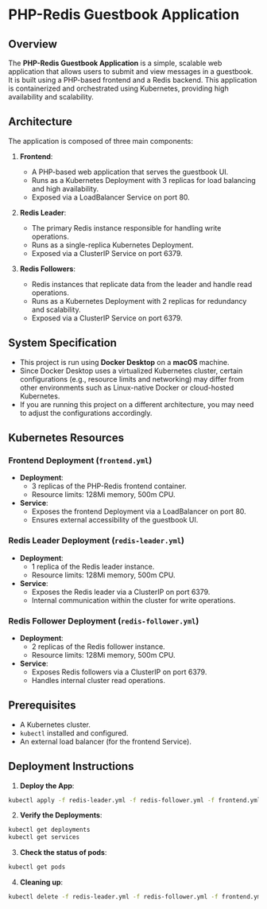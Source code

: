 # PHP-Redis Guestbook Application

## Overview

The **PHP-Redis Guestbook Application** is a simple, scalable web application that allows users to submit and view messages in a guestbook. It is built using a PHP-based frontend and a Redis backend. This application is containerized and orchestrated using Kubernetes, providing high availability and scalability.

## Architecture

The application is composed of three main components:

1. **Frontend**:
   - A PHP-based web application that serves the guestbook UI.
   - Runs as a Kubernetes Deployment with 3 replicas for load balancing and high availability.
   - Exposed via a LoadBalancer Service on port 80.

2. **Redis Leader**:
   - The primary Redis instance responsible for handling write operations.
   - Runs as a single-replica Kubernetes Deployment.
   - Exposed via a ClusterIP Service on port 6379.

3. **Redis Followers**:
   - Redis instances that replicate data from the leader and handle read operations.
   - Runs as a Kubernetes Deployment with 2 replicas for redundancy and scalability.
   - Exposed via a ClusterIP Service on port 6379.

## System Specification

- This project is run using **Docker Desktop** on a **macOS** machine. 
- Since Docker Desktop uses a virtualized Kubernetes cluster, certain configurations (e.g., resource limits and networking) may differ from other environments such as Linux-native Docker or cloud-hosted Kubernetes.
- If you are running this project on a different architecture, you may need to adjust the configurations accordingly.


## Kubernetes Resources

### Frontend Deployment (`frontend.yml`)

- **Deployment**:
  - 3 replicas of the PHP-Redis frontend container.
  - Resource limits: 128Mi memory, 500m CPU.
- **Service**:
  - Exposes the frontend Deployment via a LoadBalancer on port 80.
  - Ensures external accessibility of the guestbook UI.

### Redis Leader Deployment (`redis-leader.yml`)

- **Deployment**:
  - 1 replica of the Redis leader instance.
  - Resource limits: 128Mi memory, 500m CPU.
- **Service**:
  - Exposes the Redis leader via a ClusterIP on port 6379.
  - Internal communication within the cluster for write operations.

### Redis Follower Deployment (`redis-follower.yml`)

- **Deployment**:
  - 2 replicas of the Redis follower instance.
  - Resource limits: 128Mi memory, 500m CPU.
- **Service**:
  - Exposes Redis followers via a ClusterIP on port 6379.
  - Handles internal cluster read operations.

## Prerequisites

- A Kubernetes cluster.
- `kubectl` installed and configured.
- An external load balancer (for the frontend Service).

## Deployment Instructions

1. **Deploy the App**:
```bash
kubectl apply -f redis-leader.yml -f redis-follower.yml -f frontend.yml
```
2. **Verify the Deployments**:
```bash
kubectl get deployments
kubectl get services
```
3. **Check the status of pods**:
```bash
kubectl get pods
```
4. **Cleaning up**:
```bash
kubectl delete -f redis-leader.yml -f redis-follower.yml -f frontend.yml
```

